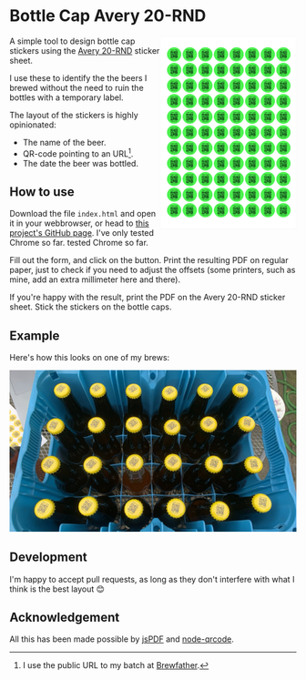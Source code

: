 # Bottle Cap Avery 20-RND

<img align="right" src="document.png" alt="Example document" />

A simple tool to design bottle cap stickers using the
[Avery 20-RND](https://www.avery.nl/onbedrukte-etiketten/ronde-20mm) sticker sheet.

I use these to identify the the beers I brewed without the need to ruin the
bottles with a temporary label.

The layout of the stickers is highly opinionated:

*  The name of the beer.
*  QR-code pointing to an URL[^1].
*  The date the beer was bottled.

[^1]: I use the public URL to my batch at [Brewfather](https://brewfather.app/).

## How to use

Download the file `index.html` and open it in your webbrowser, or head to
[this project's GitHub page](https://robinelfrink.github.io/bottle-cap-avery-20-rnd/).
I've only tested Chrome so far.
tested Chrome so far.

Fill out the form, and click on the button. Print the resulting PDF on
regular paper, just to check if you need to adjust the offsets (some printers,
such as mine, add an extra millimeter here and there).

If you're happy with the result, print the PDF on the Avery 20-RND sticker
sheet. Stick the stickers on the bottle caps.

## Example

Here's how this looks on one of my brews:

![Example photo](photo.jpg)

## Development

I'm happy to accept pull requests, as long as they don't interfere with what
I think is the best layout :blush:

## Acknowledgement

All this has been made possible by
[jsPDF](https://github.com/parallax/jsPDF) and
[node-qrcode](https://github.com/soldair/node-qrcode).
